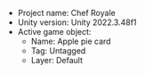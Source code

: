 <!-- UNITY CODE ASSIST INSTRUCTIONS START -->
- Project name: Chef Royale
- Unity version: Unity 2022.3.48f1
- Active game object:
  - Name: Apple pie card
  - Tag: Untagged
  - Layer: Default
<!-- UNITY CODE ASSIST INSTRUCTIONS END -->